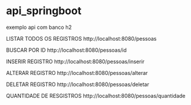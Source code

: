 # api_springboot
exemplo api com banco h2

LISTAR TODOS OS REGISTROS
http://localhost:8080/pessoas

BUSCAR POR ID
http://localhost:8080/pessoas/id

INSERIR REGISTRO
http://localhost:8080/pessoas/inserir

ALTERAR REGISTRO
http://localhost:8080/pessoas/alterar

DELETAR REGISTRO
http://localhost:8080/pessoas/deletar

QUANTIDADE DE RESGISTROS
http://localhost:8080/pessoas/quantidade
